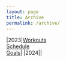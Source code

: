 ```yaml
---
layout: page
title: Archive
permalink: /archive/
---
```


|2023|[Workouts]({{site.baseurl}}//meets/2023) <br> [Schedule]({{site.baseurl}}//meets/2023) <br> [Goals]({{site.baseurl}}//goals/2023)|
|2024||